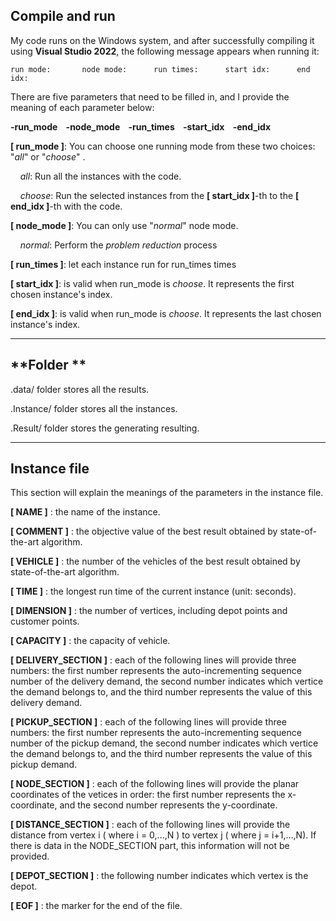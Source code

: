 ## **Compile and run**

My code runs on the Windows system, and after successfully compiling it using **Visual Studio 2022**, the following message appears when running it:

`run mode:       node mode:      run times:      start idx:      end idx:`

There are five parameters that need to be filled in, and I provide the meaning of each parameter below:

**-run_mode    -node_mode    -run_times    -start_idx    -end_idx**

**[ run_mode ]**: You can choose one running mode from these two choices:  "*all*" or  "*choose*" .

    *all*: Run all the instances with the code.

    *choose*: Run the selected instances from the **[ start_idx ]**-th to the **[ end_idx ]**-th with the code.

**[ node_mode ]**: You can only use "*normal*" node mode.

    *normal*: Perform  the *problem reduction* process

**[ run_times ]**: let each instance run for run_times times

**[ start_idx ]**: is valid when run_mode is *choose*.  It represents the first chosen instance's index. 

**[ end_idx ]**: is valid when run_mode is *choose*. It represents the last chosen instance's index.

---

## **Folder **

.data/  folder stores all the results.

.Instance/ folder stores all the instances.

.Result/ folder stores the generating resulting.

---

## **Instance file**

This section will explain the meanings of the parameters in the instance file.

**[ NAME ]** : the name of the instance.

**[ COMMENT ]** : the objective value of the best result obtained by state-of-the-art algorithm.

**[ VEHICLE ]** : the number of the vehicles of the best result obtained by state-of-the-art algorithm.

**[ TIME ]** : the longest run time of the current instance (unit: seconds).

**[ DIMENSION ]** : the number of vertices, including depot points and customer points.

**[ CAPACITY ]** : the capacity of vehicle.

**[ DELIVERY_SECTION ]** : each of the following lines will provide three numbers: the first number represents the auto-incrementing sequence number of the delivery demand, the second number indicates which vertice the demand belongs to, and the third number represents the value of this delivery demand.

**[ PICKUP_SECTION ]** : each of the following lines will provide three numbers: the first number represents the auto-incrementing sequence number of the pickup demand, the second number indicates which vertice the demand belongs to, and the third number represents the value of this pickup demand.

**[ NODE_SECTION ]** : each of the following lines will provide the planar coordinates of the vetices in order: the first number represents the x-coordinate, and the second number represents the y-coordinate.

**[ DISTANCE_SECTION ]** : each of the following lines will provide the distance from vertex i ( where i = 0,...,N ) to vertex j ( where j = i+1,...,N). If there is data in the NODE_SECTION part, this information will not be provided.

**[ DEPOT_SECTION ]** : the following number indicates which vertex is the depot.

**[ EOF ]** : the marker for the end of the file.
